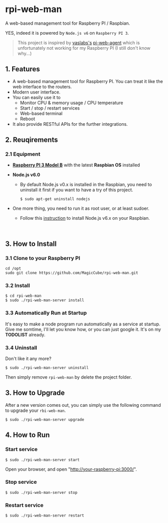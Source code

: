 # rpi-web-man
A web-based management tool for Raspberry PI / Raspbian.

YES, indeed it is powered by `Node.js v6` on `Raspberry PI 3`.

>  This project is inspired by [vaslabs's](https://github.com/vaslabs) [pi-web-agent](https://github.com/vaslabs/pi-web-agent/wiki/A-web-application-agent-for-the-Raspberry-Pi) which is unfortunately not working for my Raspberry PI (I still don't know why...)



## 1. Features

* A web-based management tool for Raspberry PI. You can treat it like the web interface to the routers.
* Modern user interface.
* You can easily use it to
  * Monitor CPU & memory usage / CPU temperature
  * Start / stop / restart services
  * Web-based terminal
  * Reboot
* It also provide RESTful APIs for the further integrations.



## 2. Reuqirements
### 2.1 Equipment
* [**Raspberry PI 3 Model B**](https://www.raspberrypi.org/products/raspberry-pi-3-model-b/) with the latest **Raspbian OS** installed
* **Node.js v6.0**
  + By default Node.js v0.x is installed in the Raspbian, you need to uninstall it first if you want to have a try of this project.

    ```shell
    $ sudo apt-get uninstall nodejs
    ```
* One more thing, you need to run it as root user, or at least sudoer.

  + Follow this [instruction](https://nodejs.org/en/download/package-manager/#debian-and-ubuntu-based-linux-distributions) to install Node.js v6.x on your Raspbian.

    ​


## 3. How to Install

### 3.1 Clone to your Raspberry PI

```shell
cd /opt
sudo git clone https://github.com/MagicCube/rpi-web-man.git
```

### 3.2 Install

```shell
$ cd rpi-web-man
$ sudo ./rpi-web-man-server install
```

### 3.3 Automatically Run at Startup

It's easy to make a node program run automatically as a service at startup. Give me somtime, I'll let you know how, or you can just google it. It's on my **TODOLIST** already.

### 3.4 Uninstall

Don't like it any more?

```
$ sudo ./rpi-web-man-server uninstall
```

Then simply remove  `rpi-web-man` by delete the project folder.

###

## 3. How to Upgrade

After a new version comes out, you can simply use the following command to upgrade your `rbi-web-man`.

```shell
$ sudo ./rpi-web-man-server upgrade
```

## 4. How to Run

### Start service

```
$ sudo ./rpi-web-man-server start
```

Open your browser, and open "[http://your-raspberry-pi:3000/](http://your-raspberry-pi:3000/)".

### Stop service

```
$ sudo ./rpi-web-man-server stop
```

### Restart service

```
$ sudo ./rpi-web-man-server restart
```
